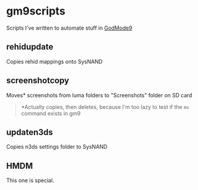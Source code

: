 # gm9scripts
 Scripts I've written to automate stuff in [GodMode9](https://github.com/d0k3/GodMode9)

## rehidupdate
 Copies rehid mappings onto SysNAND
 
## screenshotcopy
 Moves* screenshots from luma folders to "Screenshots" folder on SD card
 
 > *Actually copies, then deletes, because I'm too lazy to test if the `mv` command exists in gm9
 
## updaten3ds
 Copies n3ds settings folder to SysNAND

## HMDM
 This one is special.
